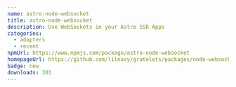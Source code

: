 ```yaml
---
name: astro-node-websocket
title: astro-node-websocket
description: Use WebSockets in your Astro SSR Apps
categories:
  - adapters
  - recent
npmUrl: https://www.npmjs.com/package/astro-node-websocket
homepageUrl: https://github.com/lilnasy/gratelets/packages/node-websocket
badge: new
downloads: 301
---
```

